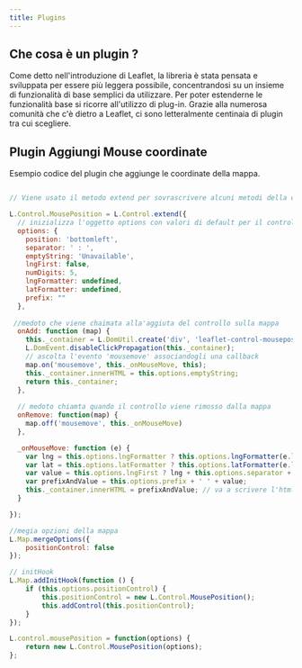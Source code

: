 ```yaml
---
title: Plugins
---
```

## Che cosa è un plugin ? ##

Come detto nell'introduzione di Leaflet, la libreria è stata pensata e sviluppata per essere più leggera possibile, concentrandosi su un insieme di funzionalità di base semplici da utilizzare.
Per poter estenderne le funzionalità base si ricorre all'utilizzo di plug-in.
Grazie alla numerosa comunità che c'è dietro a Leaflet, ci sono letteralmente centinaia di plugin tra cui scegliere.

## Plugin Aggiungi Mouse coordinate 
Esempio codice del plugin che aggiunge le coordinate della mappa.


```js

// Viene usato il metodo extend per sovrascrivere alcuni metodi della class L.Control

L.Control.MousePosition = L.Control.extend({
  // inizializza l'oggetto options con valori di default per il controllo e latre optioni che servono al controllo
  options: {
    position: 'bottomleft',
    separator: ' : ',
    emptyString: 'Unavailable',
    lngFirst: false,
    numDigits: 5,
    lngFormatter: undefined,
    latFormatter: undefined,
    prefix: ""
  },
  
 //medoto che viene chaimata alla'aggiuta del controllo sulla mappa
  onAdd: function (map) {
    this._container = L.DomUtil.create('div', 'leaflet-control-mouseposition');
    L.DomEvent.disableClickPropagation(this._container);
    // ascolta l'evento 'mousemove' associandogli una callback
    map.on('mousemove', this._onMouseMove, this);
    this._container.innerHTML = this.options.emptyString;
    return this._container;
  },
  
  // medoto chiamta quando il controllo viene rimosso dalla mappa
  onRemove: function(map) {
    map.off('mousemove', this._onMouseMove)
  },

  _onMouseMove: function (e) {
    var lng = this.options.lngFormatter ? this.options.lngFormatter(e.latlng.lng) : L.Util.formatNum(e.latlng.lng, this.options.numDigits);
    var lat = this.options.latFormatter ? this.options.latFormatter(e.latlng.lat) : L.Util.formatNum(e.latlng.lat, this.options.numDigits);
    var value = this.options.lngFirst ? lng + this.options.separator + lat : lat + this.options.separator + lng;
    var prefixAndValue = this.options.prefix + ' ' + value;
    this._container.innerHTML = prefixAndValue; // va a scrivere l'html nel container
  }

});

//megia opzioni della mappa
L.Map.mergeOptions({
    positionControl: false
});

// initHook
L.Map.addInitHook(function () {
    if (this.options.positionControl) {
        this.positionControl = new L.Control.MousePosition();
        this.addControl(this.positionControl);
    }
});

L.control.mousePosition = function(options) {
    return new L.Control.MousePosition(options);
};
```

<controllo-personalizzato-mouseposition></controllo-personalizzato-mouseposition>
